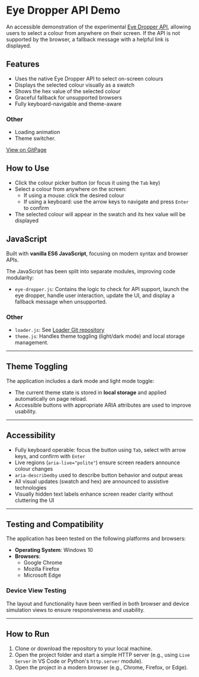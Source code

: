 # Eye Dropper API Demo

An accessible demonstration of the experimental [Eye Dropper API](https://developer.mozilla.org/en-US/docs/Web/API/EyeDropper), allowing users to select a colour from anywhere on their screen. If the API is not supported by the browser, a fallback message with a helpful link is displayed.

## Features

- Uses the native Eye Dropper API to select on-screen colours
- Displays the selected colour visually as a swatch
- Shows the hex value of the selected colour
- Graceful fallback for unsupported browsers
- Fully keyboard-navigable and theme-aware

### Other

- Loading animation
- Theme switcher.

[View on GitPage](https://chrisnajman.github.io/eye-dropper)

## How to Use

- Click the colour picker button (or focus it using the `Tab` key)
- Select a colour from anywhere on the screen:
  - If using a mouse: click the desired colour
  - If using a keyboard: use the arrow keys to navigate and press `Enter` to confirm
- The selected colour will appear in the swatch and its hex value will be displayed

## JavaScript

Built with **vanilla ES6 JavaScript**, focusing on modern syntax and browser APIs.

The JavaScript has been split into separate modules, improving code modularity:

- `eye-dropper.js`: Contains the logic to check for API support, launch the eye dropper, handle user interaction, update the UI, and display a fallback message when unsupported.

### Other

- `loader.js`: See [Loader Git repository](https://github.com/chrisnajman/loader)
- `theme.js`: Handles theme toggling (light/dark mode) and local storage management.

---

## Theme Toggling

The application includes a dark mode and light mode toggle:

- The current theme state is stored in **local storage** and applied automatically on page reload.
- Accessible buttons with appropriate ARIA attributes are used to improve usability.

---

## Accessibility

- Fully keyboard operable: focus the button using `Tab`, select with arrow keys, and confirm with `Enter`
- Live regions (`aria-live="polite"`) ensure screen readers announce colour changes
- `aria-describedby` used to describe button behavior and output areas
- All visual updates (swatch and hex) are announced to assistive technologies
- Visually hidden text labels enhance screen reader clarity without cluttering the UI

---

## Testing and Compatibility

The application has been tested on the following platforms and browsers:

- **Operating System**: Windows 10
- **Browsers**:
  - Google Chrome
  - Mozilla Firefox
  - Microsoft Edge

### Device View Testing

The layout and functionality have been verified in both browser and device simulation views to ensure responsiveness and usability.

---

## How to Run

1. Clone or download the repository to your local machine.
2. Open the project folder and start a simple HTTP server (e.g., using `Live Server` in VS Code or Python's `http.server` module).
3. Open the project in a modern browser (e.g., Chrome, Firefox, or Edge).

